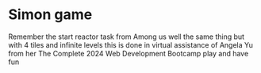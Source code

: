 # Simon game
 Remember the start reactor task from Among us well the same thing but with 4 tiles and infinite levels this is done in virtual assistance of Angela Yu from her The Complete 2024 Web Development Bootcamp play and have fun
 
